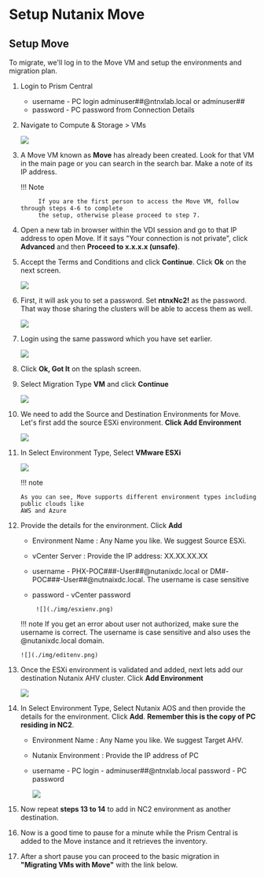 # Setup Nutanix Move

## Setup Move

To migrate, we'll log in to the Move VM and setup the environments and migration plan.

1. Login to Prism Central
     - username - PC login adminuser##@ntnxlab.local or adminuser##
     - password - PC password from Connection Details

2. Navigate to Compute & Storage > VMs
   
     ![](./img/computevm.png)

3. A Move VM known as **Move** has already been created. Look for that VM 
in the main page or you can search in the search bar. Make a note of its IP address.

    !!! Note

            If you are the first person to access the Move VM, follow through steps 4-6 to complete 
            the setup, otherwise please proceed to step 7.


4. Open a new tab in browser within the VDI session and go to that IP address to open Move. 
If it says "Your connection is not private", click **Advanced** and then **Proceed to x.x.x.x (unsafe)**.

5. Accept the Terms and Conditions and click **Continue**. Click **Ok** on the next screen.

    ![](./img/eula.png)

6. First, it will ask you to set a password. Set **ntnxNc2!** as the password. That way those sharing
the clusters will be able to access them as well.

     ![](./img/movepswd.png)

7. Login using the same password which you have set earlier.

     ![](./img/movepswd.png)


8. Click **Ok, Got It** on the splash screen.

9. Select Migration Type **VM** and click **Continue**

     ![](./img/vm.png)

10. We need to add the Source and Destination 
Environments for Move. Let's first add the source ESXi environment. 
**Click Add Environment**

       ![](./img/addenv.png)

11. In Select Environment Type, Select **VMware ESXi**

    ![](./img/esxi.png)

    !!! note

        As you can see, Move supports different environment types including public clouds like
        AWS and Azure

12. Provide the details for the environment. Click **Add**

    - Environment Name : Any Name you like. We suggest Source ESXi.
    - vCenter Server : Provide the IP address: XX.XX.XX.XX
    - username - PHX-POC###-User##@nutanixdc.local or DM#-POC###-User##@nutnaixdc.local. 
    The username is case sensitive
    - password - vCenter password
    
           ![](./img/esxienv.png)

    !!! note
        If you get an error about user not authorized, make sure the username is correct. 
        The username is case sensitive and also uses the @nutanixdc.local domain.

        ![](./img/editenv.png)

13. Once the ESXi environment is validated and added, next lets add our 
destination Nutanix AHV cluster. Click **Add Environment**

    ![](./img/addenv2.png)

14. In Select Environment Type, Select Nutanix AOS and then provide the details 
for the environment. Click **Add**. 
**Remember this is the copy of PC residing in NC2**.

    - Environment Name : Any Name you like. We suggest Target AHV.
    - Nutanix Environment : Provide the IP address of PC
    - username - PC login - adminuser##@ntnxlab.local
   password - PC password

      ![](./img/addenv3.png)

15. Now repeat **steps 13 to 14** to add in NC2 environment as another destination. 

16. Now is a good time to pause for a minute while the Prism Central is added 
to the Move instance and it retrieves the inventory.

17. After a short pause you can proceed to the basic migration in **"Migrating 
VMs with Move"** with the link below.
